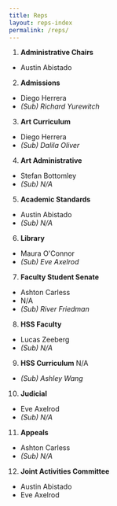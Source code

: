 ```yaml
---
title: Reps
layout: reps-index
permalink: /reps/
---
```


1. **Administrative Chairs**
* Austin Abistado
2. **Admissions**
* Diego Herrera
* *(Sub) Richard Yurewitch*
3. **Art Curriculum**
* Diego Herrera
* *(Sub) Dalila Oliver*
4. **Art Administrative**
* Stefan Bottomley
* *(Sub) N/A*
5. **Academic Standards**
* Austin Abistado
* *(Sub) N/A*
6. **Library**
* Maura O'Connor
* *(Sub) Eve Axelrod*
7. **Faculty Student Senate**
* Ashton Carless
* N/A
* *(Sub) River Friedman*
8. **HSS Faculty**
* Lucas Zeeberg
* *(Sub) N/A*
9. **HSS Curriculum**
N/A
* *(Sub) Ashley Wang*
10. **Judicial**
* Eve Axelrod
* *(Sub) N/A*
11. **Appeals**
* Ashton Carless
* *(Sub) N/A*
12. **Joint Activities Committee**
* Austin Abistado
* Eve Axelrod
